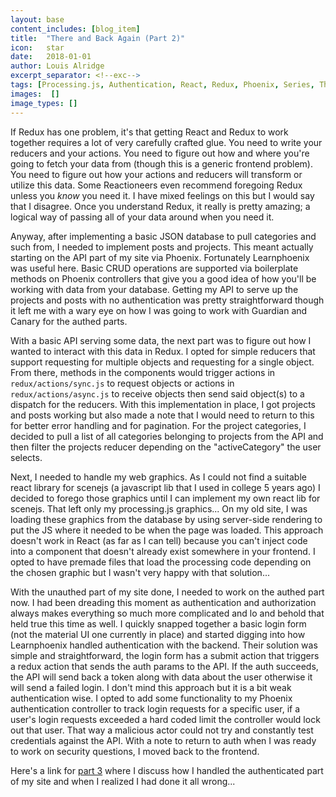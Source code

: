 ```yaml
---
layout: base
content_includes: [blog_item]
title:  "There and Back Again (Part 2)"
icon:   star
date:   2018-01-01
author: Louis Alridge
excerpt_separator: <!--exc-->
tags: [Processing.js, Authentication, React, Redux, Phoenix, Series, There and Back Again]
images:  []
image_types: []
---
```


If Redux has one problem, it's that getting React and Redux to work together requires a lot of very carefully crafted glue<!--exc-->. You need to write your reducers and your actions. You need to figure out how and where you're going to fetch your data from (though this is a generic frontend problem). You need to figure out how your actions and reducers will transform or utilize this data. Some Reactioneers even recommend foregoing Redux unless you _know_ you need it. I have mixed feelings on this but I would say that I disagree. Once you understand Redux, it really is pretty amazing; a logical way of passing all of your data around when you need it.

Anyway, after implementing a basic JSON database to pull categories and such from, I needed to implement posts and projects. This meant actually starting on the API part of my site via Phoenix. Fortunately Learnphoenix was useful here. Basic CRUD operations are supported via boilerplate methods on Phoenix controllers that give you a good idea of how you'll be working with data from your database. Getting my API to serve up the projects and posts with no authentication was pretty straightforward though it left me with a wary eye on how I was going to work with Guardian and Canary for the authed parts.

With a basic API serving some data, the next part was to figure out how I wanted to interact with this data in Redux. I opted for simple reducers that support requesting for multiple objects and requesting for a single object. From there, methods in the components would trigger actions in `redux/actions/sync.js` to request objects or actions in `redux/actions/async.js` to receive objects then send said object(s) to a dispatch for the reducers. With this implementation in place, I got projects and posts working but also made a note that I would need to return to this for better error handling and for pagination. For the project categories, I decided to pull a list of all categories belonging to projects from the API and then filter the projects reducer depending on the "activeCategory" the user selects.

Next, I needed to handle my web graphics. As I could not find a suitable react library for scenejs (a javascript lib that I used in college 5 years ago) I decided to forego those graphics until I can implement my own react lib for scenejs. That left only my processing.js graphics... On my old site, I was loading these graphics from the database by using server-side rendering to put the JS where it needed to be when the page was loaded. This approach doesn't work in React (as far as I can tell) because you can't inject code into a component that doesn't already exist somewhere in your frontend. I opted to have premade files that load the processing code depending on the chosen graphic but I wasn't very happy with that solution...

With the unauthed part of my site done, I needed to work on the authed part now. I had been dreading this moment as authentication and authorization always makes everything so much more complicated and lo and behold that held true this time as well. I quickly snapped together a basic login form (not the material UI one currently in place) and started digging into how Learnphoenix handled authentication with the backend. Their solution was simple and straightforward, the login form has a submit action that triggers a redux action that sends the auth params to the API. If the auth succeeds, the API will send back a token along with data about the user otherwise it will send a failed login. I don't mind this approach but it is a bit weak authentication wise. I opted to add some functionality to my Phoenix authentication controller to track login requests for a specific user, if a user's login requests exceeded a hard coded limit the controller would lock out that user. That way a malicious actor could not try and constantly test credentials against the API. With a note to return to auth when I was ready to work on security questions, I moved back to the frontend.

Here's a link for [part 3](https://loualrid.github.io/posts/there-and-back-again-part-3) where I discuss how I handled the authenticated part of my site and when I realized I had done it all wrong...
